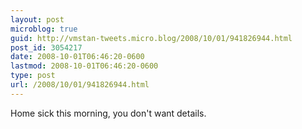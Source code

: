 ```yaml
---
layout: post
microblog: true
guid: http://vmstan-tweets.micro.blog/2008/10/01/941826944.html
post_id: 3054217
date: 2008-10-01T06:46:20-0600
lastmod: 2008-10-01T06:46:20-0600
type: post
url: /2008/10/01/941826944.html
---
```

Home sick this morning, you don't want details.
